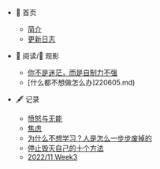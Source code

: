 * 🏡 首页
  * [简介](/README.md)

  - [更新日志](log.md)
  
* 📖 阅读/🎦 观影
  * [你不是迷茫，而是自制力不强](articles/你不是迷茫.md)
  * [什么都不想做怎么办]220605.md)
  
* 🖋 记录

  * [愤怒与无能](愤怒与无能.md)
  * [焦虑](焦虑.md)
  * [为什么不想学习？人是怎么一步步废掉的](为什么不想学习？只想玩？人是如何一步一步废掉的.md)
  * [停止毁灭自己的十个方法](毁掉自己的十个方法.md)
  * [2022/11 Week3](2022/11_Week3.md)
